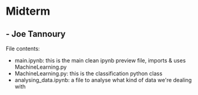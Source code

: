 # Midterm
## - Joe Tannoury

File contents:
- main.ipynb: this is the main clean ipynb preview file, imports & uses MachineLearning.py
- MachineLearning.py: this is the classification python class
- analysing_data.ipynb: a file to analyse what kind of data we're dealing with


